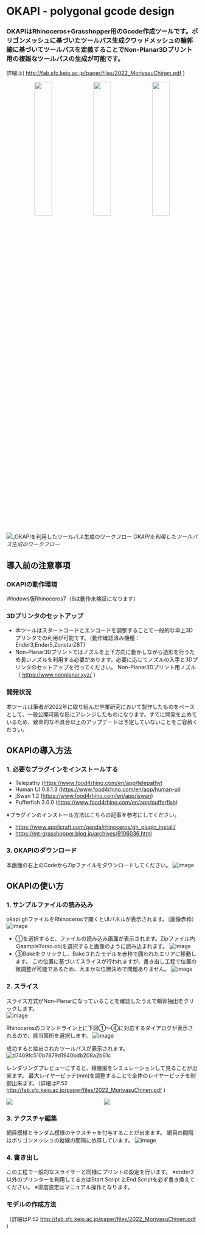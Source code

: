# OKAPI - polygonal gcode design
### OKAPIはRhinoceros+Grasshopper用のGcode作成ツールです。ポリゴンメッシュに基づいたツールパス生成クワッドメッシュの輪郭線に基づいてツールパスを定義することでNon-Planar3Dプリント用の複雑なツールパスの生成が可能です。
詳細は( http://fab.sfc.keio.ac.jp/paper/files/2022_MoriyasuChinen.pdf )
<div align="center">
  <img src="https://github.com/user-attachments/assets/ec503611-b480-442c-af85-1c586d06177c" width="30%">
  <img src="https://github.com/user-attachments/assets/765811cb-c92b-4da8-bb61-defac346b9fe" width="30%">
  <img src="https://github.com/user-attachments/assets/d8c81162-db2b-4433-9e50-62b1759a58c5" width="30%">
</div>


![_OKAPIを利用したツールパス生成のワークフロー](https://github.com/user-attachments/assets/0a215ed9-8a13-47fe-ae22-9f6e75c6ad95)
_OKAPIを利用したツールパス生成のワークフロー_  




## 導入前の注意事項
### OKAPIの動作環境
Windows版Rhinoceros7（8は動作未検証になります）

### 3Dプリンタのセットアップ
- 本ツールはスタートコードとエンコードを調整することで一般的な卓上3Dプリンタでの利用が可能です。（動作確認済み機種：Ender3,Ender5,ZonstarZ8T)
- Non-Planar3Dプリントではノズルを上下方向に動かしながら造形を行うため長いノズルを利用する必要があります。必要に応じてノズルの入手と3Dプリンタのセットアップを行ってください。
  Non-Planar3Dプリント用ノズル（ https://www.nonplanar.xyz/ ）

### 開発状況
本ツールは筆者が2022年に取り組んだ卒業研究において製作したものをベースとして、一般公開可能な形にアレンジしたものになります。すでに開発を止めているため、致命的な不具合以上のアップデートは予定していないことをご容赦ください。


## OKAPIの導入方法

### 1. 必要なプラグインをインストールする
- Telepathy (https://www.food4rhino.com/en/app/telepathy)
- Human UI 0.8.1.3 (https://www.food4rhino.com/en/app/human-ui)
- jSwan 1.2  (https://www.food4rhino.com/en/app/jswan)
- Pufferfish 3.0.0 (https://www.food4rhino.com/en/app/pufferfish)

※プラグインのインストール方法はこちらの記事を参考にしてください。
- https://www.applicraft.com/qanda/rhinoceros/gh_plugin_install/
- https://mt-grasshopper.blog.jp/archives/9106036.html

### 3. OKAPIのダウンロード
本画面の右上のCodeからZipファイルをダウンロードしてください。
![image](https://github.com/user-attachments/assets/6cdb8e41-7abf-41a0-9945-d5a7441deb42)



## OKAPIの使い方

### 1. サンプルファイルの読み込み
okapi.ghファイルをRhinocerosで開くとUIパネルが表示されます。（画像赤枠）
![image](https://github.com/user-attachments/assets/7971b15d-efb7-48b9-95fc-21c52e4551da)
- ①を選択すると、ファイルの読み込み画面が表示されます。Zipファイル内のsampleTorso.objを選択すると画像のように読み込まれます。
![image](https://github.com/user-attachments/assets/4a426ba6-b847-4c02-bc0d-0b25a3ccc536)
- ③Bakeをクリックし、Bakeされたモデルを赤枠で囲われたエリアに移動します。
  この位置に基づいてスライスが行われますが、書き出し工程で位置の微調整が可能であるため、大まかな位置決めで問題ありません。
![image](https://github.com/user-attachments/assets/3729797f-af46-4e69-86ef-a07d6ac29db3)

### 2. スライス
スライス方式がNon-Planarになっていることを確認したうえで輪郭抽出をクリックします。  
![image](https://github.com/user-attachments/assets/b2031c53-6cb6-4c91-bc2d-d70c7c06a42b)  
  

Rhinocerosのコマンドライン上に下図①～④に対応するダイアログが表示されるので、該当箇所を選択します。
![image](https://github.com/user-attachments/assets/e2ef85ea-1bb2-4668-961f-80c01322c9d4)

成功すると抽出されたツールパスが表示されます。
![d7469fc510b7879d1940bdb208a2b61c](https://github.com/user-attachments/assets/1885035b-10e5-4af3-aa8c-8da1977e568f)

レンダリングプレビューにすると、積層痕をシミュレーションして見ることが出来ます。
最大レイヤーピッチ(mm)を調整することで全体のレイヤーピッチを制御出来ます。（詳細はP.52 http://fab.sfc.keio.ac.jp/paper/files/2022_MoriyasuChinen.pdf )
<div style="display: flex; justify-content: center; gap: 10px;">
  <img src="https://github.com/user-attachments/assets/67944c3b-faae-419d-88e5-7920c819c60e"  style="max-width: 100%; height: auto; flex: 1;">
  <img src="https://github.com/user-attachments/assets/7b36cf08-780b-4e4b-8202-c995e4a9a472"  style="max-width: 100%; height: auto; flex: 1;">
</div>

### 3. テクスチャ編集
網目模様とランダム模様のテクスチャを付与することが出来ます。
網目の間隔はポリゴンメッシュの縦線の間隔に依存しています。
![image](https://github.com/user-attachments/assets/b5e53eeb-b659-462e-81ba-4c07f747db59)

### 4. 書き出し
この工程で一般的なスライサーと同様にプリントの設定を行います。
※ender3以外のプリンターを利用してる方はStart Script とEnd Scriptを必ず書き換えてください。
※温度設定はマニュアル操作となります。



### モデルの作成方法
（詳細はP.52 http://fab.sfc.keio.ac.jp/paper/files/2022_MoriyasuChinen.pdf )
